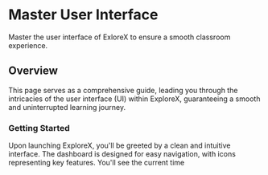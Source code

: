 # Master User Interface

Master the user interface of ExloreX to ensure a smooth classroom experience.

## Overview
This page serves as a comprehensive guide, leading you through the intricacies of the user interface (UI) within ExploreX, guaranteeing a smooth and uninterrupted learning journey.

### Getting Started
Upon launching ExploreX, you'll be greeted by a clean and intuitive interface. The dashboard is designed for easy navigation, with icons representing key features. You'll see the current time
